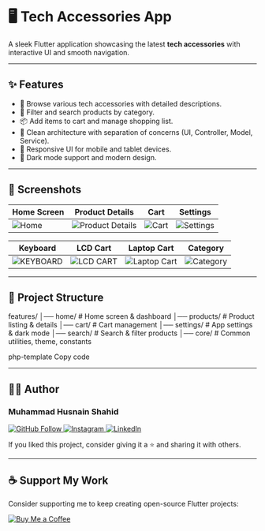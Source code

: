# 🖥️ Tech Accessories App

A sleek Flutter application showcasing the latest **tech accessories** with interactive UI and smooth navigation.

---

## ✨ Features

- 🛒 Browse various tech accessories with detailed descriptions.  
- 🔁 Filter and search products by category.  
- 📦 Add items to cart and manage shopping list.  
- 🧪 Clean architecture with separation of concerns (UI, Controller, Model, Service).  
- 📱 Responsive UI for mobile and tablet devices.  
- 🎨 Dark mode support and modern design.  

---

## 📸 Screenshots

| Home Screen | Product Details | Cart | Settings |
|-------------|----------------|------|----------|
| ![Home](https://github.com/user-attachments/assets/8cbc495f-da50-465f-9754-79bef4331445) | ![Product Details](https://github.com/user-attachments/assets/8dd64827-bfe2-496e-adaa-5015c5ef6c6d) | ![Cart](https://github.com/user-attachments/assets/36181bdd-aae2-49c8-a63e-87e9ff0942d5) | ![Settings](https://user-images.githubusercontent.com/YOUR_USERNAME/screenshots/settings_screen.png) |

| Keyboard | LCD Cart | Laptop Cart | Category |
|----------|----------|-------------|----------|
| ![KEYBOARD](https://github.com/user-attachments/assets/d4a6b787-663b-4c10-a2e9-53b67ffb9510) | ![LCD CART](https://github.com/user-attachments/assets/d3a0efad-7537-4f73-a5c0-5a5044f7f8c5) | ![Laptop Cart](https://github.com/user-attachments/assets/021dd5bb-85ce-4a7a-b4da-acb79169e53b) | ![Category](https://github.com/user-attachments/assets/62ed7ead-1f2d-4e90-9109-59b14dc8f6c0) |

---

## 🧱 Project Structure

features/
│── home/ # Home screen & dashboard
│── products/ # Product listing & details
│── cart/ # Cart management
│── settings/ # App settings & dark mode
│── search/ # Search & filter products
│── core/ # Common utilities, theme, constants

php-template
Copy code

---

## 🧑‍💻 Author

### Muhammad Husnain Shahid

<p align="left">
  <a href="https://github.com/muhammadhusnainshahid">
    <img src="https://img.shields.io/badge/GitHub-Follow-blue?logo=github" alt="GitHub Follow"/>
  </a>
  <a href="https://www.instagram.com/the.husnainshahid">
    <img src="https://img.shields.io/badge/Instagram-Follow-e4405f?logo=instagram" alt="Instagram"/>
  </a>
  <a href="https://www.linkedin.com/in/muhammad-husnain-shahid-36b34b26b">
    <img src="https://img.shields.io/badge/LinkedIn-Connect-0077B5?logo=linkedin" alt="LinkedIn"/>
  </a>
</p>

If you liked this project, consider giving it a ⭐ and sharing it with others.

---

## ☕ Support My Work

Consider supporting me to keep creating open-source Flutter projects:

<p align="left">
  <a href="https://www.buymeacoffee.com/muhammadhusnainshahid" target="_blank">
    <img src="https://img.shields.io/badge/BuyMeACoffee-Support-FFDD00?logo=buymeacoffee" alt="Buy Me a Coffee"/>
  </a>
</p>
